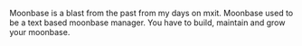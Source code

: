 Moonbase is a blast from the past from my days on mxit. Moonbase used to be a text based moonbase manager.
You have to build, maintain and grow your moonbase.